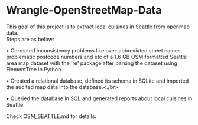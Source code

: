 # Wrangle-OpenStreetMap-Data
This goal of this project is to extract local cuisines in Seattle from openmap data. </br>
Steps are as below: </br>

• Corrected inconsistency problems like over-abbreviated street names, problematic postcode numbers and etc of a 1.6 GB OSM formatted Seattle area map dataset with the 're' package after parsing the dataset using ElementTree in Python.</br>

• Created a relational database, defined its schema in SQLite and imported the audited map data into the database.<./br>

• Queried the database in SQL and generated reports about local cuisines in Seattle.

Check OSM_SEATTLE.md for details.
